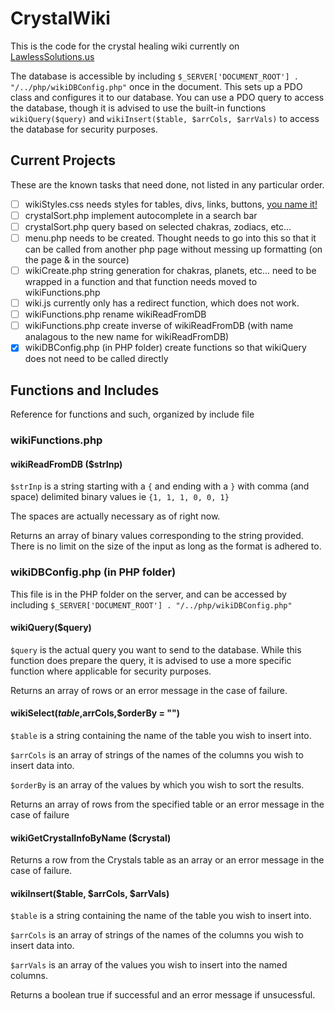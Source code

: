 # CrystalWiki
This is the code for the crystal healing wiki currently on [LawlessSolutions.us](https://lawlesssolutions.us/wiki/wiki.php)

The database is accessible by including `$_SERVER['DOCUMENT_ROOT'] . "/../php/wikiDBConfig.php"` once in the document. This sets up a PDO class and configures it to our database. You can use a PDO query to access the database, though it is advised to use the built-in functions `wikiQuery($query)` and `wikiInsert($table, $arrCols, $arrVals)` to access the database for security purposes.

## Current Projects
These are the known tasks that need done, not listed in any particular order.

- [ ] wikiStyles.css needs styles for tables, divs, links, buttons, [you name it!](https://youtu.be/oB9FrK2jMs4)
- [ ] crystalSort.php implement autocomplete in a search bar
- [ ] crystalSort.php query based on selected chakras, zodiacs, etc...
- [ ] menu.php needs to be created. Thought needs to go into this so that it can be called from another php page without messing up formatting (on the page & in the source)
- [ ] wikiCreate.php string generation for chakras, planets, etc... need to be wrapped in a function and that function needs moved to wikiFunctions.php
- [ ] wiki.js currently only has a redirect function, which does not work.
- [ ] wikiFunctions.php rename wikiReadFromDB
- [ ] wikiFunctions.php create inverse of wikiReadFromDB (with name analagous to the new name for wikiReadFromDB)
- [x] wikiDBConfig.php (in PHP folder) create functions so that wikiQuery does not need to be called directly

## Functions and Includes
Reference for functions and such, organized by include file
### wikiFunctions.php

#### wikiReadFromDB ($strInp)
`$strInp` is a string starting with a `{` and ending with a `}` with comma (and space) delimited binary values ie `{1, 1, 1, 0, 0, 1}`

The spaces are actually necessary as of right now.

Returns an array of binary values corresponding to the string provided. There is no limit on the size of the input as long as the format is adhered to.

### wikiDBConfig.php (in PHP folder)
This file is in the PHP folder on the server, and can be accessed by including `$_SERVER['DOCUMENT_ROOT'] . "/../php/wikiDBConfig.php"`

#### wikiQuery($query)
`$query` is the actual query you want to send to the database. While this function does prepare the query, it is advised to use a more specific function where applicable for security purposes.

Returns an array of rows or an error message in the case of failure.

#### wikiSelect($table,$arrCols,$orderBy = "")
`$table` is a string containing the name of the table you wish to insert into.

`$arrCols` is an array of strings of the names of the columns you wish to insert data into.

`$orderBy` is an array of the values by which you wish to sort the results.

Returns an array of rows from the specified table or an error message in the case of failure

#### wikiGetCrystalInfoByName ($crystal)
Returns a row from the Crystals table as an array or an error message in the case of failure.

#### wikiInsert($table, $arrCols, $arrVals)
`$table` is a string containing the name of the table you wish to insert into.

`$arrCols` is an array of strings of the names of the columns you wish to insert data into.

`$arrVals` is an array of the values you wish to insert into the named columns.

Returns a boolean true if successful and an error message if unsucessful.